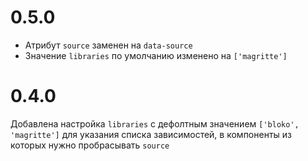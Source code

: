 # 0.5.0

-   Атрибут `source` заменен на `data-source`
-   Значение `libraries` по умолчанию изменено на `['magritte']`

# 0.4.0

Добавлена настройка `libraries` с дефолтным значением `['bloko', 'magritte']` для указания списка зависимостей,
в компоненты из которых нужно пробрасывать `source`
